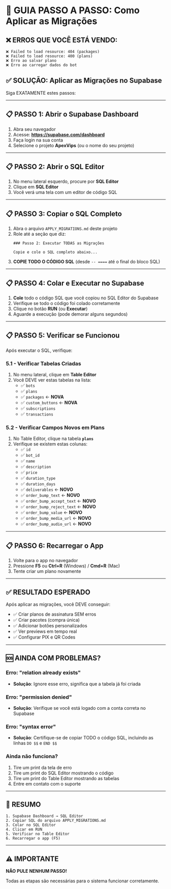 # 🚨 GUIA PASSO A PASSO: Como Aplicar as Migrações

## ❌ ERROS QUE VOCÊ ESTÁ VENDO:

```
❌ Failed to load resource: 404 (packages)
❌ Failed to load resource: 400 (plans)
❌ Erro ao salvar plano
❌ Erro ao carregar dados do bot
```

## ✅ SOLUÇÃO: Aplicar as Migrações no Supabase

Siga EXATAMENTE estes passos:

---

## 📋 PASSO 1: Abrir o Supabase Dashboard

1. Abra seu navegador
2. Acesse: **https://supabase.com/dashboard**
3. Faça login na sua conta
4. Selecione o projeto **ApexVips** (ou o nome do seu projeto)

---

## 📋 PASSO 2: Abrir o SQL Editor

1. No menu lateral esquerdo, procure por **SQL Editor**
2. Clique em **SQL Editor**
3. Você verá uma tela com um editor de código SQL

---

## 📋 PASSO 3: Copiar o SQL Completo

1. Abra o arquivo `APPLY_MIGRATIONS.md` deste projeto
2. Role até a seção que diz:
   ```
   ### Passo 2: Executar TODAS as Migrações

   Copie e cole o SQL completo abaixo...
   ```
3. **COPIE TODO O CÓDIGO SQL** (desde `-- ====` até o final do bloco SQL)

---

## 📋 PASSO 4: Colar e Executar no Supabase

1. **Cole** todo o código SQL que você copiou no SQL Editor do Supabase
2. Verifique se todo o código foi colado corretamente
3. Clique no botão **RUN** (ou **Executar**)
4. Aguarde a execução (pode demorar alguns segundos)

---

## 📋 PASSO 5: Verificar se Funcionou

Após executar o SQL, verifique:

### 5.1 - Verificar Tabelas Criadas

1. No menu lateral, clique em **Table Editor**
2. Você DEVE ver estas tabelas na lista:
   - ✅ `bots`
   - ✅ `plans`
   - ✅ `packages` ← **NOVA**
   - ✅ `custom_buttons` ← **NOVA**
   - ✅ `subscriptions`
   - ✅ `transactions`

### 5.2 - Verificar Campos Novos em Plans

1. No Table Editor, clique na tabela **`plans`**
2. Verifique se existem estas colunas:
   - ✅ `id`
   - ✅ `bot_id`
   - ✅ `name`
   - ✅ `description`
   - ✅ `price`
   - ✅ `duration_type`
   - ✅ `duration_days`
   - ✅ `deliverables` ← **NOVO**
   - ✅ `order_bump_text` ← **NOVO**
   - ✅ `order_bump_accept_text` ← **NOVO**
   - ✅ `order_bump_reject_text` ← **NOVO**
   - ✅ `order_bump_value` ← **NOVO**
   - ✅ `order_bump_media_url` ← **NOVO**
   - ✅ `order_bump_audio_url` ← **NOVO**

---

## 📋 PASSO 6: Recarregar o App

1. Volte para o app no navegador
2. Pressione **F5** ou **Ctrl+R** (Windows) / **Cmd+R** (Mac)
3. Tente criar um plano novamente

---

## ✅ RESULTADO ESPERADO

Após aplicar as migrações, você DEVE conseguir:

- ✅ Criar planos de assinatura SEM erros
- ✅ Criar pacotes (compra única)
- ✅ Adicionar botões personalizados
- ✅ Ver previews em tempo real
- ✅ Configurar PIX e QR Codes

---

## 🆘 AINDA COM PROBLEMAS?

### Erro: "relation already exists"
- **Solução**: Ignore esse erro, significa que a tabela já foi criada

### Erro: "permission denied"
- **Solução**: Verifique se você está logado com a conta correta no Supabase

### Erro: "syntax error"
- **Solução**: Certifique-se de copiar TODO o código SQL, incluindo as linhas `DO $$` e `END $$`

### Ainda não funciona?
1. Tire um print da tela de erro
2. Tire um print do SQL Editor mostrando o código
3. Tire um print do Table Editor mostrando as tabelas
4. Entre em contato com o suporte

---

## 📝 RESUMO

```
1. Supabase Dashboard → SQL Editor
2. Copiar SQL do arquivo APPLY_MIGRATIONS.md
3. Colar no SQL Editor
4. Clicar em RUN
5. Verificar no Table Editor
6. Recarregar o app (F5)
```

---

## ⚠️ IMPORTANTE

**NÃO PULE NENHUM PASSO!**

Todas as etapas são necessárias para o sistema funcionar corretamente.
